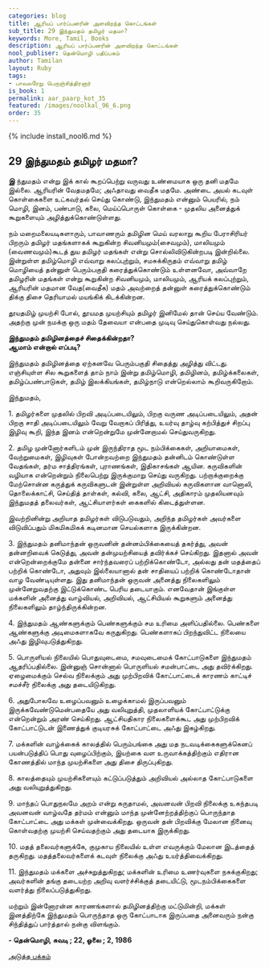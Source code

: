 ```yaml
---
categories: blog
title: ஆரியப் பார்ப்பனரின் அளவிறந்த கொட்டங்கள்
sub_title: 29 ﻿இந்துமதம் தமிழர் மதமா?
keywords: More, Tamil, Books
description: ஆரியப் பார்ப்பனரின் அளவிறந்த கொட்டங்கள்
nool_publiser: தென்மொழி பதிப்பகம்
author: Tamilan
layout: Ruby
tags: 
- பாவலரேறு பெருஞ்சித்திரனார்
is_book: 1
permalink: aar_paarp_kot_35
featured: /images/noolkal_96_6.png
order: 35
---
```

{% include install_nool6.md %}

## 29 ﻿இந்துமதம் தமிழர் மதமா?

**இ** ந்துமதம் என்று இக் கால் கூறப்பெற்று வருவது உண்மையாக ஒரு தனி மதமே இல்லை. ஆரியரின் வேதமதமே; அஃதாவது வைதீக மதமே. அண்டை அயல் கடவுள் கொள்கைகளை உட்கவர்தல் செய்து கொண்டு, இந்துமதம் என்னும் பெயரில், நம் மொழி, இனம், பண்பாடு, கலை, மெய்ப்பொருள் கொள்கை - முதலிய அனைத்துக் கூறுகளையும் அழித்துக்கொண்டுள்ளது.

நம் மறைமலையடிகளாரும், பாவாணரும் தமிழின மெய் வரலாறு கூறிய பேராசிரியர் பிறரும் தமிழர் மதங்களாகக் கூறுகின்ற சிவனியமும்(சைவமும்), மாலியமும் (வைணவமும்)கூடத் துய தமிழர் மதங்கள் என்று சொல்லிவிடுகின்றபடி இன்றில்லை. இன்றுள்ள தமிழ்மொழி எவ்வாறு கலப்புற்றும், சமசுக்கிருதம் எவ்வாறு தமிழ் மொழியைத் தன்னுள் பெரும்பகுதி கரைத்துக்கொண்டும் உள்ளனவோ, அவ்வாறே தமிழரின் மதங்கள் என்று கூறுகின்ற சிவனியமும், மாலியமும், ஆரியக் கலப்புற்றும், ஆரியரின் மதமான வேத(வைதீக) மதம் அவற்றைத் தன்னுள் கரைத்துக்கொண்டும் திக்கு திசை தெரியாமல் மயங்கிக் கிடக்கின்றன.

தூயதமிழ் முயற்சி போல், தூயமத முயற்சியும் தமிழர் இனிமேல் தான் செய்ய வேண்டும். அதற்கு முன் நமக்கு ஒரு மதம் தேவையா என்பதை முடிவு செய்துகொள்வது நல்லது.

**இந்துமதம் தமிழினத்தைச் சிதைக்கின்றதா?  
ஆமாம் என்றால் எப்படி?**

இந்துமதம் தமிழினத்தை ஏற்கனவே பெரும்பகுதி சிதைத்து அழித்து விட்டது. எஞ்சியுள்ள சில கூறுகளைத் தாம் நாம் இன்று தமிழ்மொழி, தமிழினம், தமிழ்க்கலைகள், தமிழ்ப்பண்பாடுகள், தமிழ் இலக்கியங்கள், தமிழ்நாடு என்றெல்லாம் கூறிவருகிறோம்.

இந்துமதம்,

1\. தமிழர்களை முதலில் பிறவி அடிப்படையிலும், பிறகு வருண அடிப்படையிலும், அதன் பிறகு சாதி அடிப்படையிலும் வேறு வேறாகப் பிரித்து, உயர்வு தாழ்வு கற்பித்துச் சிறப்பு இழிவு கூறி, இந்த இனம் என்றென்றுமே முன்னேறாமல் செய்துவருகிறது.

2\. தமிழ முன்னோர்களிடம் முன் இருந்திராத மூட நம்பிக்கைகள், அறியாமைகள், வேற்றுமைகள், இழிவுகள் போன்றவற்றை இந்துமதம் தன்னிடம் கொண்டுள்ள வேதங்கள், தர்ம சாத்திரங்கள், புராணங்கள், இதிகாசங்கள் ஆயின. கருவிகளின் வழியாக என்றென்றும் நிலைபெற்று இருக்குமாறு செய்து வருகிறது. பற்றாக்குறைக்கு மேற்சொன்ன கருத்துக் கருவிகளுடன் இன்றுள்ள அறிவியல் கருவிகளான வானொலி, தொலைக்காட்சி, செய்தித் தாள்கள், கல்வி, கலை, ஆட்சி, அதிகாரம் முதலியனவும் இந்துமதத் தலைவர்கள், ஆட்சியாளர்கள் கைகளில் கிடைத்துள்ளன.

இவற்றினின்று அறியாத தமிழர்கள் விடுபடுவதும், அறிந்த தமிழர்கள் அவர்களை விடுவிப்பதும் மிகமிகமிகக் கடினமான செயல்களாக இருக்கின்றன.

3\. இந்துமதம் தனிமாந்தன் ஒருவனின் தன்னம்பிக்கையைத் தகர்த்து, அவன் தன்னறிவைக் கெடுத்து, அவன் தன்முயற்சியைத் தவிர்க்கச் செய்கிறது. இதனால் அவன் என்றென்றைக்குமே தன்னை சார்ந்தவரைப் பற்றிக்கொண்டோ, அல்லது தன் மதத்தைப் பற்றிக் கொண்டோ, அதுவும் இல்லையானால் தன் சாதியைப் பற்றிக் கொண்டோதான் வாழ வேண்டியுள்ளது. இது தனிமாந்தன் ஒருவன் அனைத்து நிலைகளிலும் முன்னேறுவதற்கு இட்டுக்கொண்ட பெரிய தடையாகும். எனவேதான் இங்குள்ள மக்களின் அனைத்து வாழ்வியல், அறிவியல், ஆட்சியியல் கூறுகளும் அனைத்து நிலைகளிலும் தாழ்ந்திருக்கின்றன.

4\. இந்துமதம் ஆண்களுக்கும் பெண்களுக்கும் சம உரிமை அளிப்பதில்லை. பெண்களை ஆண்களுக்கு அடிமைகளாகவே கருதுகிறது. பெண்களாகப் பிறந்துவிட்ட நிலையை அஃது இழிவுபடுத்துகிறது.

5\. பொருளியல் நிலையில் பொதுவுடைமை, சமவுடைமைக் கோட்பாடுகளை இந்துமதம் ஆதரிப்பதில்லை. இன்னுஞ் சொன்னால் பொருளியல் சமன்பாட்டை அது தவிர்க்கிறது. ஏழைமைக்கும் செல்வ நிலைக்கும் அது முற்பிறவிக் கோட்பாட்டைக் காரணம் காட்டிச் சமச்சீர் நிலைக்கு அது தடையிடுகிறது.

6\. அதுபோலவே உழைப்பவனும் உழைக்காமல் இருப்பவனும் இருக்கவேண்டுமென்பதையே அது வலியுறுத்தி, முதலாளியக் கோட்பாட்டுக்கு என்றென்றும் அரண் செய்கிறது. ஆட்சியதிகார நிலைகளைக்கூட அது முற்பிறவிக் கோட்பாட்டுடன் இணைத்துக் குடியரசுக் கோட்பாட்டை அஃது இகழ்கிறது.

7\. மக்களின் வாழ்க்கைக் காலத்தில் பெரும்பங்கை அது மத நடவடிக்கைகளுக்கெனப் பயன்படுத்திப் பொது வுழைப்பிற்கும், இயற்கை வள உருவாக்கத்திற்கும் எதிரான கோணத்தில் மாந்த முயற்சிகளை அது திசை திருப்புகிறது.

8\. காலத்தையும் முயற்சிகளையும் கட்டுப்படுத்தும் அறிவியல் அல்லாத கோட்பாடுகளை அது வலியுறுத்துகிறது.

9\. மாந்தப் பொதுநலமே அறம் என்று கருதாமல், அவனவன் பிறவி நிலைக்கு உகந்தபடி அவனவன் வாழ்வதே தர்மம் என்னும் மாந்த முன்னேற்றத்திற்குப் பொருந்தாத கோட்பாட்டை அது மக்கள் முன்வைக்கிறது. ஒருவன் தன் பிறவிக்கு மேலான நினைவு கொள்வதற்கு முயற்சி செய்வதற்கும் அது தடையாக இருக்கிறது.

10\. மதத் தலைவர்களுக்கே, குமுகாய நிலையில் உள்ள எவருக்கும் மேலான இடத்தைத் தருகிறது. மதத்தலைவர்களைக் கடவுள் நிலைக்கு அஃது உயர்த்திவைக்கிறது.

11\. இந்துமதம் மக்களை அச்சுறுத்துகிறது; மக்களின் உரிமை உணர்வுகளை நசுக்குகிறது; அவர்களின் தங்கு தடையற்ற அறிவு வளர்ச்சிக்குத் தடையிட்டு, மூடநம்பிக்கைகளை வளர்த்து நிலைப்படுத்துகிறது.

மற்றும் இன்னோரன்ன காரணங்களால் தமிழினத்திற்கு மட்டுமின்றி, மக்கள் இனத்திற்கே இந்துமதம் பொருந்தாத ஒரு கோட்பாடாக இருப்பதை அனைவரும் நன்கு சிந்தித்துப் பார்த்தால் நன்கு விளங்கும்.

**\- தென்மொழி, சுவடி ; 22, ஓலை ; 2, 1986**

[அடுத்த பக்கம்](aar_paarp_kot_36)